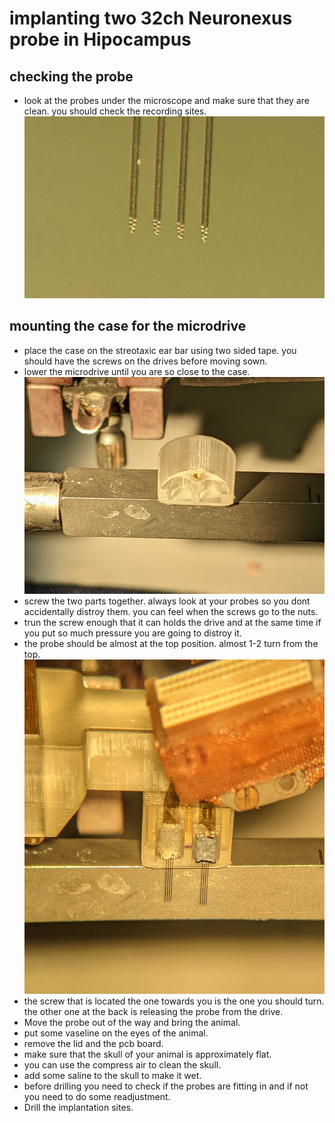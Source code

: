 # implanting two 32ch Neuronexus probe in Hipocampus
## checking the probe
* look at the probes under the microscope and make sure that they are clean. you should check the recording sites.
![](figures/recordingsites.jpg)
## mounting the case for the microdrive 
* place the case on the streotaxic ear bar using two sided tape. you should have the screws on the drives before moving sown. 
* lower the microdrive until you are so close to the case. 
![](figures/case.jpg)
* screw the two parts together. always look at your probes so you dont accidentally distroy them. you can feel when the screws go to the nuts. 
* trun the screw enough that it can holds the drive and at the same time if you put so much pressure you are going to distroy it. 
* the probe should be almost at the top position. almost 1-2 turn from the top. 
![](figures/reattach.jpg)
* the screw that is located the one towards you is the one you should turn. the other one at the back is releasing the probe from the drive. 
* Move the probe out of the way and bring the animal. 
* put some vaseline on the eyes of the animal. 
* remove the lid and the pcb board. 
* make sure that the skull of your animal is approximately flat. 
* you can use the compress air to clean the skull. 
* add some saline to the skull to make it wet. 
* before drilling you need to check if the probes are fitting in and if not you need to do some readjustment. 
* Drill the implantation sites. 






